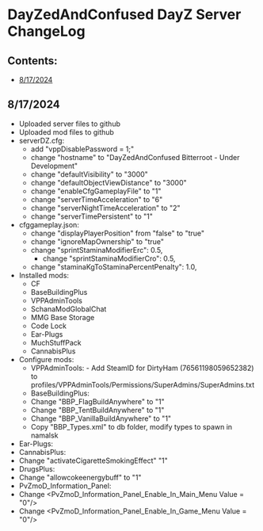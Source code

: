 <!-- ======================================== CHANGELOG.md Start ======================================== -->


<!-- ------------------------------ Intro Start ------------------------------ -->

# DayZedAndConfused DayZ Server ChangeLog

<!-- ------------------------------ Intro End ------------------------------ -->


<!-- ------------------------------ Overview Start ------------------------------ -->

## Contents:
- [8/17/2024](#8/17/2024)

<!-- ------------------------------ Overview End ------------------------------ -->


<!-- ------------------------------ ChangeLog Start ------------------------------ -->

<!-- ++++++++++++++++++++ 8/17/2024Start ++++++++++++++++++++ -->

## 8/17/2024

- Uploaded server files to github
- Uploaded mod files to github
- serverDZ.cfg:
  - add "vppDisablePassword = 1;"
  - change "hostname" to "DayZedAndConfused Bitterroot - Under Development"
  - change "defaultVisibility" to "3000"
  - change "defaultObjectViewDistance" to "3000"
  - change "enableCfgGameplayFile" to "1"
  - change "serverTimeAcceleration" to "6"
  - change "serverNightTimeAcceleration" to "2"
  - change "serverTimePersistent" to "1"
- cfggameplay.json:
  - change "displayPlayerPosition" from "false" to "true"
  - change "ignoreMapOwnership" to "true"
  - change "sprintStaminaModifierErc": 0.5,
	- change "sprintStaminaModifierCro": 0.5,
  - change "staminaKgToStaminaPercentPenalty": 1.0,
- Installed mods:
  - CF
  - BaseBuildingPlus
  - VPPAdminTools
  - SchanaModGlobalChat
  - MMG Base Storage
  - Code Lock
  - Ear-Plugs
  - MuchStuffPack
  - CannabisPlus
- Configure mods:
  - VPPAdminTools:
    	- Add SteamID for DirtyHam (76561198059652382) to profiles/VPPAdminTools/Permissions/SuperAdmins/SuperAdmins.txt
  - BaseBuildingPlus:
   - Change "BBP_FlagBuildAnywhere" to "1"
   - Change "BBP_TentBuildAnywhere" to "1"
   - Change "BBP_VanillaBuildAnywhere" to "1"
  - Copy "BBP_Types.xml" to db folder, modify types to spawn in namalsk
 - Ear-Plugs:
 - CannabisPlus:
  - Change "activateCigaretteSmokingEffect" "1"
 - DrugsPlus:
  - Change "allowcokeenergybuff" to "1"
 - PvZmoD_Information_Panel:
  - Change         <PvZmoD_Information_Panel_Enable_In_Main_Menu	Value = "0"/>	<!-- [Integer 0 or 1] "0" only work AFTER the player have joined the server --> 
  - Change      <PvZmoD_Information_Panel_Enable_In_Game_Menu	Value = "0"/>
<!-- ++++++++++++++++++++ 8/17/2024 End ++++++++++++++++++++ -->


<!-- ------------------------------ChangeLog End ------------------------------ -->


<!-- ------------------------------ Outro Start ------------------------------ -->


<!-- ------------------------------ Outro End ------------------------------ -->


<!-- ======================================== CHANGELOG.md End ======================================== -->
